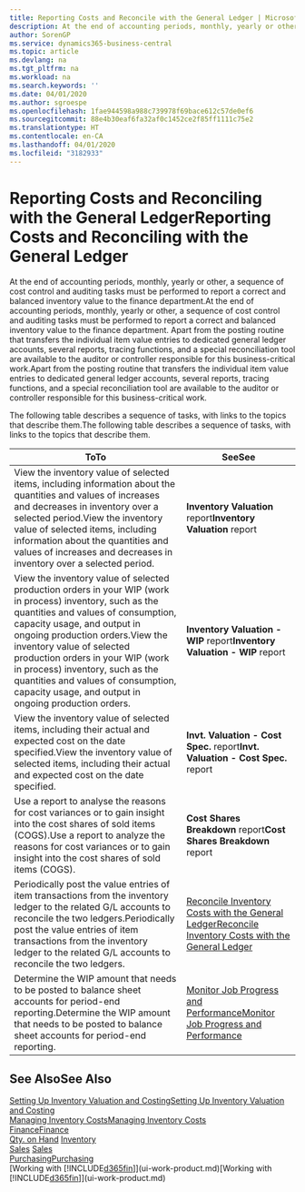 ```yaml
---
title: Reporting Costs and Reconcile with the General Ledger | Microsoft Docs
description: At the end of accounting periods, monthly, yearly or other, a sequence of cost control and auditing tasks must be performed to report a correct and balanced inventory value to the finance department. Apart from the posting routine that transfers the individual item value entries to dedicated general ledger accounts, several reports, tracing functions, and a special reconciliation tool are available to the auditor or controller responsible for this business-critical work.
author: SorenGP
ms.service: dynamics365-business-central
ms.topic: article
ms.devlang: na
ms.tgt_pltfrm: na
ms.workload: na
ms.search.keywords: ''
ms.date: 04/01/2020
ms.author: sgroespe
ms.openlocfilehash: 1fae944598a988c739978f69bace612c57de0ef6
ms.sourcegitcommit: 88e4b30eaf6fa32af0c1452ce2f85ff1111c75e2
ms.translationtype: HT
ms.contentlocale: en-CA
ms.lasthandoff: 04/01/2020
ms.locfileid: "3182933"
---
```

# <a name="reporting-costs-and-reconciling-with-the-general-ledger"></a><span data-ttu-id="82749-104">Reporting Costs and Reconciling with the General Ledger</span><span class="sxs-lookup"><span data-stu-id="82749-104">Reporting Costs and Reconciling with the General Ledger</span></span>
<span data-ttu-id="82749-105">At the end of accounting periods, monthly, yearly or other, a sequence of cost control and auditing tasks must be performed to report a correct and balanced inventory value to the finance department.</span><span class="sxs-lookup"><span data-stu-id="82749-105">At the end of accounting periods, monthly, yearly or other, a sequence of cost control and auditing tasks must be performed to report a correct and balanced inventory value to the finance department.</span></span> <span data-ttu-id="82749-106">Apart from the posting routine that transfers the individual item value entries to dedicated general ledger accounts, several reports, tracing functions, and a special reconciliation tool are available to the auditor or controller responsible for this business-critical work.</span><span class="sxs-lookup"><span data-stu-id="82749-106">Apart from the posting routine that transfers the individual item value entries to dedicated general ledger accounts, several reports, tracing functions, and a special reconciliation tool are available to the auditor or controller responsible for this business-critical work.</span></span>  

 <span data-ttu-id="82749-107">The following table describes a sequence of tasks, with links to the topics that describe them.</span><span class="sxs-lookup"><span data-stu-id="82749-107">The following table describes a sequence of tasks, with links to the topics that describe them.</span></span>   

|<span data-ttu-id="82749-108">**To**</span><span class="sxs-lookup"><span data-stu-id="82749-108">**To**</span></span>|<span data-ttu-id="82749-109">**See**</span><span class="sxs-lookup"><span data-stu-id="82749-109">**See**</span></span>|  
|------------|-------------|  
|<span data-ttu-id="82749-110">View the inventory value of selected items, including information about the quantities and values of increases and decreases in inventory over a selected period.</span><span class="sxs-lookup"><span data-stu-id="82749-110">View the inventory value of selected items, including information about the quantities and values of increases and decreases in inventory over a selected period.</span></span>|<span data-ttu-id="82749-111">**Inventory Valuation** report</span><span class="sxs-lookup"><span data-stu-id="82749-111">**Inventory Valuation** report</span></span>|  
|<span data-ttu-id="82749-112">View the inventory value of selected production orders in your WIP (work in process) inventory, such as the quantities and values of consumption, capacity usage, and output in ongoing production orders.</span><span class="sxs-lookup"><span data-stu-id="82749-112">View the inventory value of selected production orders in your WIP (work in process) inventory, such as the quantities and values of consumption, capacity usage, and output in ongoing production orders.</span></span>|<span data-ttu-id="82749-113">**Inventory Valuation - WIP** report</span><span class="sxs-lookup"><span data-stu-id="82749-113">**Inventory Valuation - WIP** report</span></span>|  
|<span data-ttu-id="82749-114">View the inventory value of selected items, including their actual and expected cost on the date specified.</span><span class="sxs-lookup"><span data-stu-id="82749-114">View the inventory value of selected items, including their actual and expected cost on the date specified.</span></span>|<span data-ttu-id="82749-115">**Invt. Valuation - Cost Spec.** report</span><span class="sxs-lookup"><span data-stu-id="82749-115">**Invt. Valuation - Cost Spec.** report</span></span>|  
|<span data-ttu-id="82749-116">Use a report to analyse the reasons for cost variances or to gain insight into the cost shares of sold items (COGS).</span><span class="sxs-lookup"><span data-stu-id="82749-116">Use a report to analyze the reasons for cost variances or to gain insight into the cost shares of sold items (COGS).</span></span>|<span data-ttu-id="82749-117">**Cost Shares Breakdown** report</span><span class="sxs-lookup"><span data-stu-id="82749-117">**Cost Shares Breakdown** report</span></span>|  
|<span data-ttu-id="82749-118">Periodically post the value entries of item transactions from the inventory ledger to the related G/L accounts to reconcile the two ledgers.</span><span class="sxs-lookup"><span data-stu-id="82749-118">Periodically post the value entries of item transactions from the inventory ledger to the related G/L accounts to reconcile the two ledgers.</span></span>|[<span data-ttu-id="82749-119">Reconcile Inventory Costs with the General Ledger</span><span class="sxs-lookup"><span data-stu-id="82749-119">Reconcile Inventory Costs with the General Ledger</span></span>](finance-how-to-post-inventory-costs-to-the-general-ledger.md)|  
|<span data-ttu-id="82749-120">Determine the WIP amount that needs to be posted to balance sheet accounts for period-end reporting.</span><span class="sxs-lookup"><span data-stu-id="82749-120">Determine the WIP amount that needs to be posted to balance sheet accounts for period-end reporting.</span></span>|[<span data-ttu-id="82749-121">Monitor Job Progress and Performance</span><span class="sxs-lookup"><span data-stu-id="82749-121">Monitor Job Progress and Performance</span></span>](projects-how-monitor-progress-performance.md)|

## <a name="see-also"></a><span data-ttu-id="82749-122">See Also</span><span class="sxs-lookup"><span data-stu-id="82749-122">See Also</span></span>  
[<span data-ttu-id="82749-123">Setting Up Inventory Valuation and Costing</span><span class="sxs-lookup"><span data-stu-id="82749-123">Setting Up Inventory Valuation and Costing</span></span>](finance-set-up-inventory-valuation-and-costing.md)  
[<span data-ttu-id="82749-124">Managing Inventory Costs</span><span class="sxs-lookup"><span data-stu-id="82749-124">Managing Inventory Costs</span></span>](finance-manage-inventory-costs.md)  
[<span data-ttu-id="82749-125">Finance</span><span class="sxs-lookup"><span data-stu-id="82749-125">Finance</span></span>](finance.md)  
<span data-ttu-id="82749-126">[Qty. on Hand](inventory-manage-inventory.md) </span><span class="sxs-lookup"><span data-stu-id="82749-126">[Inventory](inventory-manage-inventory.md) </span></span>  
<span data-ttu-id="82749-127">[Sales](sales-manage-sales.md) </span><span class="sxs-lookup"><span data-stu-id="82749-127">[Sales](sales-manage-sales.md) </span></span>  
[<span data-ttu-id="82749-128">Purchasing</span><span class="sxs-lookup"><span data-stu-id="82749-128">Purchasing</span></span>](purchasing-manage-purchasing.md)  
<span data-ttu-id="82749-129">[Working with [!INCLUDE[d365fin](includes/d365fin_md.md)]](ui-work-product.md)</span><span class="sxs-lookup"><span data-stu-id="82749-129">[Working with [!INCLUDE[d365fin](includes/d365fin_md.md)]](ui-work-product.md)</span></span>
